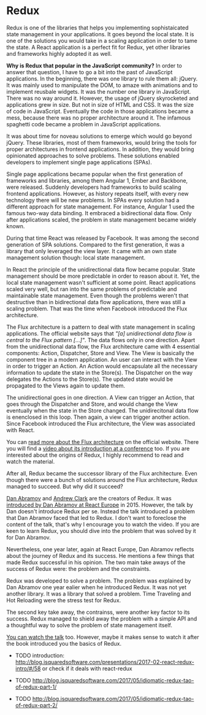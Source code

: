 # Redux

Redux is one of the libraries that helps you implementing sophistaicated state management in your applications. It goes beyond the local state. It is one of the solutions you would take in a scaling application in order to tame the state. A React application is a perfect fit for Redux, yet other libraries and frameworks highly adopted it as well.

**Why is Redux that popular in the JavaScript community?** In order to answer that question, I have to go a bit into the past of JavaScript applications. In the beginning, there was one library to rule them all: jQuery. It was mainly used to manipulate the DOM, to amaze with animations and to implement reusbale widgets. It was the number one library in JavaScript. There was no way around it. However, the usage of jQuery skyrocketed and applications grew in size. But not in size of HTML and CSS. It was the size of code in JavaScript. Eventually the code in those applications became a mess, because there was no proper architecture around it. The infamous spaghetti code became a problem in JavaScript applications.

It was about time for noveau solutions to emerge which would go beyond jQuery. These libraries, most of them frameworks, would bring the tools for proper architectures in frontend applications. In addition, they would bring opinionated approaches to solve problems. These solutions enabled developers to implement single page applications (SPAs).

Single page applications became popular when the first generation of frameworks and libraries, among them Angular 1, Ember and Backbone, were released. Suddenly developers had frameworks to build scaling frontend applications. However, as history repeats itself, with every new technology there will be new problems. In SPAs every solution had a different approach for state management. For instance, Angular 1 used the famous two-way data binding. It embraced a bidirectional data flow. Only after applications scaled, the problem in state management became widely known.

During that time React was released by Facebook. It was among the second generation of SPA solutions. Compared to the first generation, it was a library that only leveraged the view layer. It came with an own state management solution though: local state management.

In React the principle of the unidirectional data flow became popular. State management should be more predictable in order to reason about it. Yet, the local state management wasn't sufficient at some point. React applications scaled very well, but ran into the same problems of predictable and maintainable state management. Even though the problems weren't that destructive than in bidirectional data flow applications, there was still a scaling problem. That was the time when Facebook introduced the Flux architecture.

The Flux architecture is a pattern to deal with state management in scaling applications. The official website says that *"[a] unidirectional data flow is central to the Flux pattern [...]"*. The data flows only in one direction. Apart from the unidirectional data flow, the Flux architecture came with 4 essential components: Action, Dispatcher, Store and View. The View is basically the component tree in a modern application. An user can interact with the View in order to trigger an Action. An Action would encapsulate all the necessary information to update the state in the Store(s). The Dispatcher on the way delegates the Actions to the Store(s). The updated state would be propagated to the Views again to update them.

The unidirectional goes in one direction. A View can trigger an Action, that goes through the Dispatcher and Store, and would change the View eventually when the state in the Store changed. The unidirecitonal data flow is enenclosed in this loop. Then again, a view can trigger another action. Since Facebook introduced the Flux architecture, the View was associated with React.

You can [read more about the Flux architecture](https://facebook.github.io/flux/) on the official website. There you will find a [video about its introduction at a conference](https://youtu.be/nYkdrAPrdcw?list=PLb0IAmt7-GS188xDYE-u1ShQmFFGbrk0v) too. If you are interested about the origins of Redux, I highly recommend to read and watch the material.

After all, Redux became the successor library of the Flux architecture. Even though there were a bunch of solutions around the Flux architecture, Redux managed to succeed. But why did it succeed?

[Dan Abramov](https://twitter.com/dan_abramov) and [Andrew Clark](https://twitter.com/acdlite) are the creators of Redux. It was [introduced by Dan Abramov at React Europe](https://www.youtube.com/watch?v=xsSnOQynTHs) in 2015. However, the talk by Dan doesn't introduce Redux per se. Instead the talk introduced a problem that Dan Abramov faced that led to Redux. I don't want to foreclose the content of the talk, that's why I encourage you to watch the video. If you are keen to learn Redux, you should dive into the problem that was solved by it for Dan Abramov.

Nevertheless, one year later, again at React Europe, Dan Abramov reflects about the journey of Redux and its success. He mentions a few things that made Redux successful in his opinion. The two main take aways of the success of Redux were: the problem and the constraints.

Redux was developed to solve a problem. The problem was explained by Dan Abramov one year ealier when he introduced Redux. It was not yet another library. It was a library that solved a problem. Time Traveling and Hot Reloading were the stress test for Redux.

The second key take away, the contrainss, were another key factor to its success. Redux managed to shield away the problem with a simple API and a thoughtful way to solve the problem of state management itself.

[You can watch the talk](https://www.youtube.com/watch?v=uvAXVMwHJXU) too. However, maybe it makes sense to watch it after the book introduced you the basics of Redux.

- TODO introduction: http://blog.isquaredsoftware.com/presentations/2017-02-react-redux-intro/#/58 or check if it deals with react-redux

- TODO http://blog.isquaredsoftware.com/2017/05/idiomatic-redux-tao-of-redux-part-1/

- TODO http://blog.isquaredsoftware.com/2017/05/idiomatic-redux-tao-of-redux-part-2/
